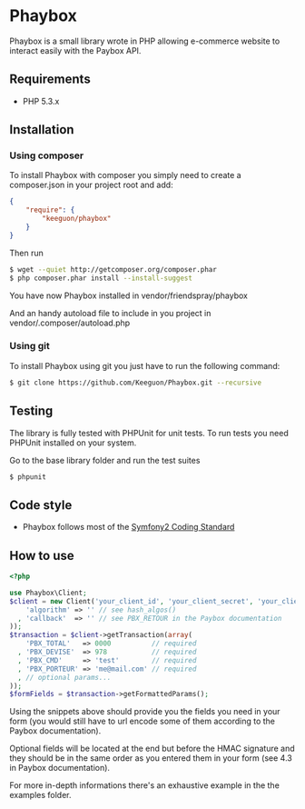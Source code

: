 # Phaybox

Phaybox is a small library wrote in PHP allowing e-commerce website to interact easily with the Paybox API.


## Requirements

* PHP 5.3.x


## Installation

### Using composer

To install Phaybox with composer you simply need to create a composer.json in your project root and add:

```json
{
    "require": {
        "keeguon/phaybox"
    }
}
```

Then run

```bash
$ wget --quiet http://getcomposer.org/composer.phar
$ php composer.phar install --install-suggest
```

You have now Phaybox installed in vendor/friendspray/phaybox

And an handy autoload file to include in you project in vendor/.composer/autoload.php

### Using git

To install Phaybox using git you just have to run the following command:

```bash
$ git clone https://github.com/Keeguon/Phaybox.git --recursive
```


## Testing

The library is fully tested with PHPUnit for unit tests. To run tests you need PHPUnit installed on your system.

Go to the base library folder and run the test suites

```bash
$ phpunit
```


## Code style

* Phaybox follows most of the [Symfony2 Coding Standard](https://github.com/opensky/Symfony2-coding-standard)


## How to use

```php
<?php

use Phaybox\Client;
$client = new Client('your_client_id', 'your_client_secret', 'your_client_rang', 'your_client_site', array(
    'algorithm' => '' // see hash_algos()
  , 'callback'  => '' // see PBX_RETOUR in the Paybox documentation
));
$transaction = $client->getTransaction(array(
    'PBX_TOTAL'   => 0000          // required
  , 'PBX_DEVISE'  => 978           // required
  , 'PBX_CMD'     => 'test'        // required
  , 'PBX_PORTEUR' => 'me@mail.com' // required
  , // optional params...
));
$formFields = $transaction->getFormattedParams();
```

Using the snippets above should provide you the fields you need in your form (you would still have to url encode some of them according to the Paybox documentation).

Optional fields will be located at the end but before the HMAC signature and they should be in the same order as you entered them in your form (see 4.3 in Paybox documentation).

For more in-depth informations there's an exhaustive example in the the examples folder.
